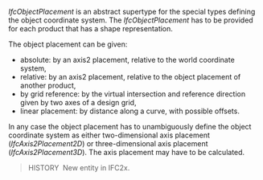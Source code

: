 _IfcObjectPlacement_ is an abstract supertype for the special types defining the object coordinate system. The _IfcObjectPlacement_ has to be provided for each product that has a shape representation.

The object placement can be given:

* absolute: by an axis2 placement, relative to the world coordinate system,
* relative: by an axis2 placement, relative to the object placement of another product,
* by grid reference: by the virtual intersection and reference direction given by two axes of a design grid,
* linear placement: by distance along a curve, with possible offsets.

In any case the object placement has to unambiguously define the object coordinate system as either two-dimensional axis placement (_IfcAxis2Placement2D_) or three-dimensional axis placement (_IfcAxis2Placement3D_). The axis placement may have to be calculated.

> HISTORY&nbsp; New entity in IFC2x.